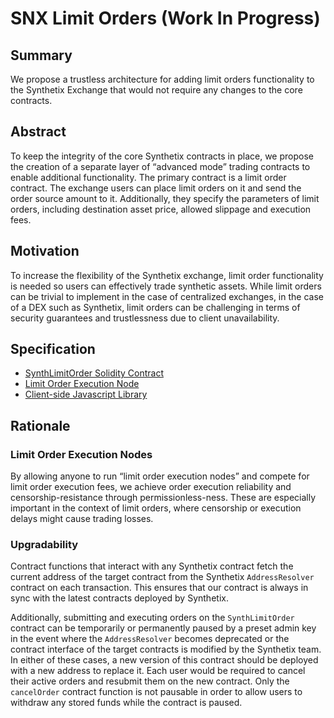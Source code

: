 # SNX Limit Orders (Work In Progress)

## Summary
We propose a trustless architecture for adding limit orders functionality to the Synthetix Exchange that would not require any changes to the core contracts.

## Abstract
To keep the integrity of the core Synthetix contracts in place, we propose the creation of a separate layer of “advanced mode” trading contracts to enable additional functionality. The primary contract is a limit order contract. The exchange users can place limit orders on it and send the order source amount to it. Additionally, they specify the parameters of limit orders, including destination asset price, allowed slippage and execution fees.

## Motivation
To increase the flexibility of the Synthetix exchange, limit order functionality is needed so users can effectively trade synthetic assets.
While limit orders can be trivial to implement in the case of centralized exchanges, in the case of a DEX such as Synthetix, limit orders can be challenging in terms of security guarantees and trustlessness due to client unavailability.

## Specification

* [SynthLimitOrder Solidity Contract](specs/Contract.md)
* [Limit Order Execution Node](specs/Node.md)
* [Client-side Javascript Library](specs/Library.md)


## Rationale
<!--The rationale fleshes out the specification by describing what motivated the design and why particular design decisions were made. It should describe alternate designs that were considered and related work, e.g. how the feature is supported in other languages. The rationale may also provide evidence of consensus within the community, and should discuss important objections or concerns raised during discussion.-->
### Limit Order Execution Nodes
By allowing anyone to run “limit order execution nodes” and compete for limit order execution fees, we achieve order execution reliability and censorship-resistance through permissionless-ness. These are especially important in the context of limit orders, where censorship or execution delays might cause trading losses.

### Upgradability
Contract functions that interact with any Synthetix contract fetch the current address of the target contract from the Synthetix `AddressResolver` contract on each transaction. This ensures that our contract is always in sync with the latest contracts deployed by Synthetix.

Additionally, submitting and executing orders on the `SynthLimitOrder` contract can be temporarily or permanently paused by a preset admin key in the event where the `AddressResolver` becomes deprecated or the contract interface of the target contracts is modified by the Synthetix team. In either of these cases, a new version of this contract should be deployed with a new address to replace it. Each user would be required to cancel their active orders and resubmit them on the new contract. Only the `cancelOrder` contract function is not pausable in order to allow users to withdraw any stored funds while the contract is paused.